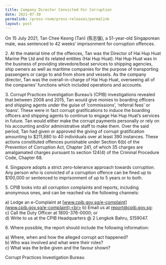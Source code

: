 ```yaml
---
title: Company Director Convicted For Corruption
date: 2021-07-30
permalink: /press-room/press-releases/permalink
layout: post
---
```

On 15 July 2021, Tan Chee Keong (Tan) (陈志强), a 51-year-old Singaporean male, was sentenced to 42 weeks' imprisonment for corruption offences.

2\. At the material time of the offences, Tan was the Director of Hai Hup Huat Marine Pte Ltd and its related entities (Hai Hup Huat). Hai Hup Huat was in the business of providing stevedore/boat services to shipping agencies, ship owners as well as maritime companies for the purpose of transporting passengers or cargo to and from shore and vessels. As the company director, Tan was the overall-in-charge of Hai Hup Huat, overseeing all of the companies’ functions which included operations and accounts.

3\.        Corrupt Practices Investigation Bureau’s (CPIB) investigations revealed that between 2008 and 2015, Tan would give monies to boarding officers and shipping agents under the guise of ‘commissions’, ‘referral fees’ or ‘loans’. These were in fact corrupt gratifications to induce the boarding officers and shipping agents to continue to engage Hai Hup Huat’s services in future. Tan would either make the corrupt payments personally or rely on his accounting and/or administrative staff to make them. Over the said period, Tan had given or approved the giving of corrupt gratification amounting to $211,880 to 40 individuals over at least 390 instances. These actions constituted offences punishable under Section 6(b) of the Prevention of Corruption Act, Chapter 241, of which 35 charges are amalgamated charges pursuant to section 124(4) of the Criminal Procedure Code, Chapter 68.

4\.        Singapore adopts a strict zero-tolerance approach towards corruption. Any person who is convicted of a corruption offence can be fined up to $100,000 or sentenced to imprisonment of up to 5 years or to both. 

5\.        CPIB looks into all corruption complaints and reports, including anonymous ones, and can be reached via the following channels:

a) Lodge an e-Complaint at [www.cpib.gov.sg/e-complaint](www.cpib.gov.sg/e-complaint);<br>
b) Email us at report@cpib.gov.sg;<br>
c) Call the Duty Officer at 1800-376-0000; or<br>
d) Write to us at the CPIB Headquarters @ 2 Lengkok Bahru, S159047.

6\.        Where possible, the report should include the following information:

a) Where, when and how the alleged corrupt act happened?<br>
b) Who was involved and what were their roles?<Br>
c) What was the bribe given and the favour shown?

 

Corrupt Practices Investigation Bureau